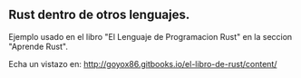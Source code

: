 
## Rust dentro de otros lenguajes.

Ejemplo usado en el libro "El Lenguaje de Programacion Rust" en la seccion "Aprende Rust".

Echa un vistazo en: http://goyox86.gitbooks.io/el-libro-de-rust/content/

